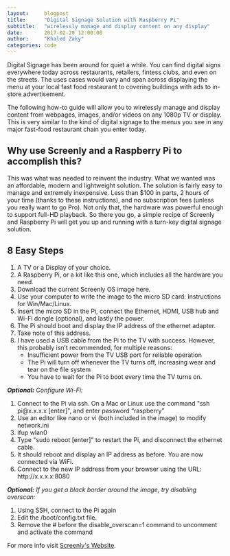 ```yaml
---
layout:     blogpost
title:      "Digital Signage Solution with Raspberry Pi"
subtitle:   "wirelessly manage and display content on any display"
date:       2017-02-20 12:00:00
author:     "Khaled Zaky"
categories: code
---
```


<p>Digital Signage has been around for quiet a while. You can find digital signs everywhere today across restaurants, retailers, fintess clubs, and even on the streets. The uses cases would vary and span across displaying the menu at your local fast food restaurant to covering buildings with ads to in-store advertisement.</p>

<p>The following how-to guide will allow you to wirelessly manage and display content from webpages, images, and/or videos on any 1080p TV or display. This is very similar to the kind of digital signage to the menus you see in any major fast-food restaurant chain you enter today.</p>

<h2 class="section-heading">Why use Screenly and a Raspberry Pi to accomplish this?</h2>
<p>This was what was needed to reinvent the industry. What we wanted was an affordable, modern and lightweight solution. The solution is fairly easy to manage and extremely inexpensive. Less than $100 in parts, 2 hours of your time (thanks to these instructions), and no subscription fees (unless you really want to go Pro). Not only that, the hardware was powerful enough to support full-HD playback. So there you go, a simple recipe of Screenly and Raspberry Pi will get you up and running with a turn-key digital signage solution.</p>


<h2 class="section-heading">8 Easy Steps</h2>
<p>
<ol>
 	<li>A TV or a Display of your choice.</li>
 	<li>A Raspberry Pi, or a kit like this one, which includes all the hardware you need.</li>
 	<li>Download the current Screenly OS image here.</li>
 	<li>Use your computer to write the image to the micro SD card: Instructions for Win/Mac/Linux.</li>
 	<li>Insert the micro SD in the Pi, connect the Ethernet, HDMI, USB hub and Wi-Fi dongle (optional), and lastly the power.</li>
 	<li>The Pi should boot and display the IP address of the ethernet adapter.</li>
 	<li>Take note of this address.</li>
 	<li>I have used a USB cable from the Pi to the TV with success. However, this probably isn’t recommended, for multiple reasons:
<ul>
 	<li>Insufficient power from the TV USB port for reliable operation</li>
 	<li>The Pi will turn off whenever the TV turns off, increasing wear and tear on the file system</li>
 	<li>You have to wait for the Pi to boot every time the TV turns on.</li>
</ul>
</li>
</ol>
</p>

<p>
<em><b>Optional:</b> Configure Wi-Fi:</em>
<ol>
 	<li>Connect to the Pi via ssh. On a Mac or Linux use the command "ssh pi@x.x.x.x [enter]", and enter password “raspberry”</li>
 	<li>Use an editor like nano or vi (both included in the image) to modify network.ini</li>
 	<li>ifup wlan0</li>
 	<li>Type "sudo reboot [enter]" to restart the Pi, and disconnect the ethernet cable.</li>
 	<li>It should reboot and display an IP address as before. You are now connected via WiFi.</li>
 	<li>Connect to the new IP address from your browser using the URL: http://x.x.x.x:8080</li>
</ol>
</p>

<p>
<em><b>Optional:</b> If you get a black border around the image, try disabling overscan:</em>
<ol>
<li>Using SSH, connect to the Pi again</li>
<li>Edit the /boot/config.txt file.</li>
<li>Remove the # before the disable_overscan=1 command to uncomment and activate the command</li>
</ol>
</p>

<p>For more info visit <a href="https://www.screenlyapp.com/ose.html">Screenly's Website</a>.</p>